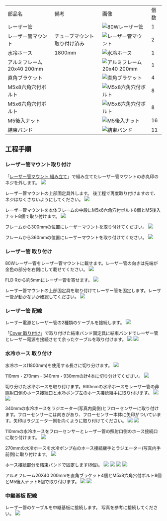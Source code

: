<table class="packing-list">
    <tbody>
        <tr>
            <td>部品名</td>
            <td>備考</td>
            <td class="packing-img">画像</td>
            <td>個数</td>
        </tr>
        <tr>
            <td>レーザー管</td>
            <td></td>
            <td><img src="./images/024/packing/082.jpg" alt="80Wレーザー管"/></td>
            <td>1</td>
        </tr>
        <tr>
            <td>レーザー管マウント</td>
            <td>チューブマウント取り付け済み</td>
            <td><img src="./images/024/packing/lasertubemount.jpg" alt="レーザー管マウント"/></td>
            <td>2</td>
        </tr>
        <tr>
            <td>水冷ホース</td>
            <td>1800mm</td>
            <td><img src="./images/024/packing/195.jpg" alt="水冷ホース"/></td>
            <td>1</td>
        </tr>
        <tr>
            <td>アルミフレーム 20x40 200mm</td>
            <td></td>
            <td><img src="./images/024/packing/008.jpg" alt="アルミフレーム 20x40 200mm"/></td>
            <td>1</td>
        </tr>
        <tr>
            <td>直角ブラケット</td>
            <td></td>
            <td><img src="./images/024/packing/166.jpg" alt="直角ブラケット"/></td>
            <td>4</td>
        </tr>
        <tr>
            <td>M5x8六角穴付ボルト</td>
            <td></td>
            <td><img src="./images/024/packing/144.jpg" alt="M5x8六角穴付ボルト"/></td>
            <td>8</td>
        </tr>
        <tr>
            <td>M5x6六角穴付ボルト</td>
            <td></td>
            <td><img src="./images/024/packing/209.jpg" alt="M5x6六角穴付ボルト"/></td>
            <td>8</td>
        </tr>
        <tr>
            <td>M5後入ナット</td>
            <td></td>
            <td><img src="./images/024/packing/139.jpg" alt="M5後入ナット"/></td>
            <td>16</td>
        </tr>
        <tr>
            <td>結束バンド</td>
            <td></td>
            <td><img src="./images/024/packing/120.jpg" alt="結束バンド"/></td>
            <td>11</td>
        </tr>
    </tbody>
</table>

## 工程手順

### レーザー管マウント取り付け

「[レーザー管マウント 組み立て](fabool-laser-ds-ver4-laser-tube-mount-assembly)」で組み立てたレーザー管マウントの赤丸印のネジを外します。
<img src="./images/024/000.jpg"/>

レーザー管マウントの上部固定具外します。
後工程で再度取り付けますので、ネジはなくさないようにしてください。
<img src="./images/024/001.jpg"/>

レーザー管マウントを本体フレームの中段にM5x6六角穴付ボルト8個とM5後入ナット8個で取り付けます。
<img src="./images/024/IMG_2021.jpg"/>

フレームから300mmの位置にレーザーマウントを取り付けてください。
<img src="./images/024/IMG_2024.jpg"/>

フレームから360mmの位置にレーザーマウントを取り付けてください。
<img src="./images/024/IMG_2025.jpg"/>

### レーザー管 取り付け

80Wレーザー管をレーザー管マウントに載せます。レーザー管の向きは先端が金色の部分を右側にして載せてください。
<img src="./images/024/IMG_2023.jpg"/>

FLD Rから約5mmにレーザー管を寄せます。
<img src="./images/024/IMG_2022.jpg"/>

レーザー管マウントの上部固定具を取り付けてレーザー管を固定します。レーザー管が動かないか確認してください。
<img src="./images/024/IMG_2027.jpg"/>

### レーザー管 配線

レーザー電源とレーザー管の2種類のケーブルを接続します。
<img src="./images/024/IMG_2028.jpg"/>

「[Cover 取り付け](/manual/fabool-laser-ds-ver4-cover/)」で取り付けた結束バンド固定具に結束バンドでレーザー管とレーザー電源を接続させて余ったケーブルを取り付けます。
<img src="./images/024/IMG_2032.jpg"/>
<img src="./images/024/IMG_2033.jpg"/>

### 水冷ホース 取り付け

水冷ホース(1800mm)を使用する長さに切り分けます。
<img src="./images/024/010.jpg"/>

110mm・270mm・340mm・930mmの計4本に切り分けてください。
<img src="./images/024/011.jpg"/>

切り分けた水冷ホースを取り付けます。930mmの水冷ホースをレーザー管の非照射口側のホース接続口と水冷ポンプ左のホース接続継手に取り付けます。
<img src="./images/024/IMG_2037.jpg"/>
<img src="./images/024/IMG_2039.jpg"/>

340mmの水冷ホースをラジエーター(写真内奥側)とフローセンサーに取り付けます。フローセンサーには向きがあり、フローセンサー本体に矢印がついています。矢印はラジエーター側を向くように取り付けてください。
<img src="./images/024/IMG_2040.jpg"/>
<img src="./images/024/IMG_2042.jpg"/>

110mmの水冷ホースをフローセンサーとレーザー管の照射口側のホース接続口に取り付けます。
<img src="./images/024/IMG_2043.jpg"/>

270mmの水冷ホースを水冷ポンプ右のホース接続継手とラジエーター(写真内手前側)に取り付けます。
<img src="./images/024/IMG_2046.jpg"/>

ホース接続部分を結束バンドで固定します(8個)。
<img src="./images/024/IMG_2048.jpg"/>
<img src="./images/024/IMG_2049.jpg"/>
<img src="./images/024/IMG_2051.jpg"/>
<img src="./images/024/IMG_2072.jpg"/>


アルミフレーム20X40 200mmを直角ブラケット4個とM5x8六角穴付ボルト8個とM5後入ナット8個で取り付けます。
<img src="./images/024/IMG_2057-2.jpg"/>
<img src="./images/024/IMG_2057.jpg"/>

### 中継基板 配線

レーザー管のケーブルを中継基板に接続します。
写真を参考に接続してください。
<img src="./images/024/IMG_2054.jpg"/>
